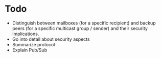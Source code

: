 Todo
====

- Distinguish between mailboxes (for a specific recipient) and backup
  peers (for a specific multicast group / sender) and their security
  implications.
- Go into detail about security aspects
- Summarize protocol
- Explain Pub/Sub